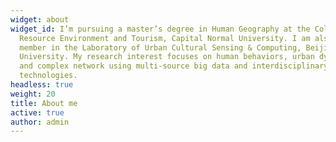 ```yaml
---
widget: about
widget_id: I’m pursuing a master’s degree in Human Geography at the College of
  Resource Environment and Tourism, Capital Normal University. I am also a
  member in the Laboratory of Urban Cultural Sensing & Computing, Beijing Union
  University. My research interest focuses on human behaviors, urban dynamics,
  and complex network using multi-source big data and interdisciplinary advanced
  technologies.
headless: true
weight: 20
title: About me
active: true
author: admin
---
```

